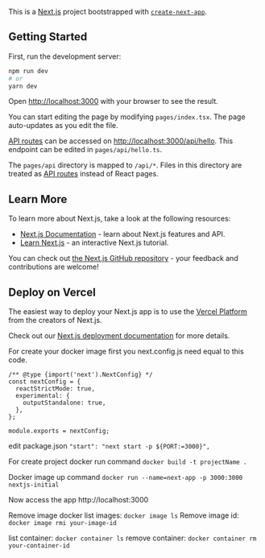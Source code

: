 This is a [Next.js](https://nextjs.org/) project bootstrapped with [`create-next-app`](https://github.com/vercel/next.js/tree/canary/packages/create-next-app).

## Getting Started

First, run the development server:

```bash
npm run dev
# or
yarn dev
```

Open [http://localhost:3000](http://localhost:3000) with your browser to see the result.

You can start editing the page by modifying `pages/index.tsx`. The page auto-updates as you edit the file.

[API routes](https://nextjs.org/docs/api-routes/introduction) can be accessed on [http://localhost:3000/api/hello](http://localhost:3000/api/hello). This endpoint can be edited in `pages/api/hello.ts`.

The `pages/api` directory is mapped to `/api/*`. Files in this directory are treated as [API routes](https://nextjs.org/docs/api-routes/introduction) instead of React pages.

## Learn More

To learn more about Next.js, take a look at the following resources:

- [Next.js Documentation](https://nextjs.org/docs) - learn about Next.js features and API.
- [Learn Next.js](https://nextjs.org/learn) - an interactive Next.js tutorial.

You can check out [the Next.js GitHub repository](https://github.com/vercel/next.js/) - your feedback and contributions are welcome!

## Deploy on Vercel

The easiest way to deploy your Next.js app is to use the [Vercel Platform](https://vercel.com/new?utm_medium=default-template&filter=next.js&utm_source=create-next-app&utm_campaign=create-next-app-readme) from the creators of Next.js.

Check out our [Next.js deployment documentation](https://nextjs.org/docs/deployment) for more details.

For create your docker image first you next.config.js need equal to this code.

```
/** @type {import('next').NextConfig} */
const nextConfig = {
  reactStrictMode: true,
  experimental: {
    outputStandalone: true,
  },
};

module.exports = nextConfig;
```

edit package.json
`"start": "next start -p ${PORT:=3000}",`

For create project docker run command
`docker build -t projectName .`

Docker image up command
`docker run --name=next-app -p 3000:3000 nextjs-initial`

Now access the app http://localhost:3000

Remove image docker
list images: `docker image ls`
Remove image id: `docker image rmi your-image-id`

list container: `docker container ls`
remove container: `docker container rm your-container-id`
